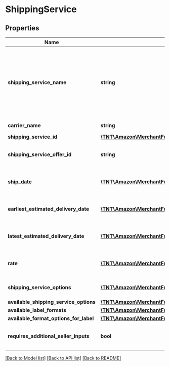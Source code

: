 # ShippingService

## Properties
Name | Type | Description | Notes
------------ | ------------- | ------------- | -------------
**shipping_service_name** | **string** | A plain text representation of a carrier&#39;s shipping service. For example, \&quot;UPS Ground\&quot; or \&quot;FedEx Standard Overnight\&quot;. | 
**carrier_name** | **string** | The name of the carrier. | 
**shipping_service_id** | [**\TNT\Amazon\MerchantFulfillment\V0\Model\ShippingServiceIdentifier**](ShippingServiceIdentifier.md) |  | 
**shipping_service_offer_id** | **string** | An Amazon-defined shipping service offer identifier. | 
**ship_date** | [**\TNT\Amazon\MerchantFulfillment\V0\Model\Timestamp**](Timestamp.md) | The date that the carrier will ship the package. | 
**earliest_estimated_delivery_date** | [**\TNT\Amazon\MerchantFulfillment\V0\Model\Timestamp**](Timestamp.md) | The earliest date by which the shipment will be delivered. | [optional] 
**latest_estimated_delivery_date** | [**\TNT\Amazon\MerchantFulfillment\V0\Model\Timestamp**](Timestamp.md) | The latest date by which the shipment will be delivered. | [optional] 
**rate** | [**\TNT\Amazon\MerchantFulfillment\V0\Model\CurrencyAmount**](CurrencyAmount.md) | The amount that the carrier will charge for the shipment. | 
**shipping_service_options** | [**\TNT\Amazon\MerchantFulfillment\V0\Model\ShippingServiceOptions**](ShippingServiceOptions.md) | Extra services offered by the carrier. | 
**available_shipping_service_options** | [**\TNT\Amazon\MerchantFulfillment\V0\Model\AvailableShippingServiceOptions**](AvailableShippingServiceOptions.md) |  | [optional] 
**available_label_formats** | [**\TNT\Amazon\MerchantFulfillment\V0\Model\LabelFormatList**](LabelFormatList.md) |  | [optional] 
**available_format_options_for_label** | [**\TNT\Amazon\MerchantFulfillment\V0\Model\AvailableFormatOptionsForLabelList**](AvailableFormatOptionsForLabelList.md) |  | [optional] 
**requires_additional_seller_inputs** | **bool** | When true, additional seller inputs are required. | 

[[Back to Model list]](../README.md#documentation-for-models) [[Back to API list]](../README.md#documentation-for-api-endpoints) [[Back to README]](../README.md)


